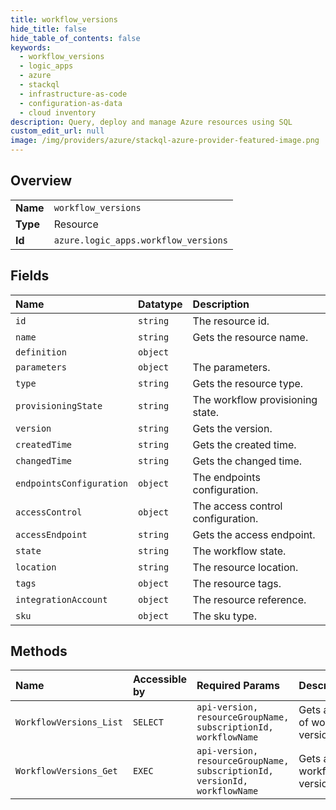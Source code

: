 ```yaml
---
title: workflow_versions
hide_title: false
hide_table_of_contents: false
keywords:
  - workflow_versions
  - logic_apps
  - azure    
  - stackql
  - infrastructure-as-code
  - configuration-as-data
  - cloud inventory
description: Query, deploy and manage Azure resources using SQL
custom_edit_url: null
image: /img/providers/azure/stackql-azure-provider-featured-image.png
---
```

  
    

## Overview
<table><tbody>
<tr><td><b>Name</b></td><td><code>workflow_versions</code></td></tr>
<tr><td><b>Type</b></td><td>Resource</td></tr>
<tr><td><b>Id</b></td><td><code>azure.logic_apps.workflow_versions</code></td></tr>
</tbody></table>

## Fields
| Name | Datatype | Description |
|:-----|:---------|:------------|
| `id` | `string` | The resource id. |
| `name` | `string` | Gets the resource name. |
| `definition` | `object` |  |
| `parameters` | `object` | The parameters. |
| `type` | `string` | Gets the resource type. |
| `provisioningState` | `string` | The workflow provisioning state. |
| `version` | `string` | Gets the version. |
| `createdTime` | `string` | Gets the created time. |
| `changedTime` | `string` | Gets the changed time. |
| `endpointsConfiguration` | `object` | The endpoints configuration. |
| `accessControl` | `object` | The access control configuration. |
| `accessEndpoint` | `string` | Gets the access endpoint. |
| `state` | `string` | The workflow state. |
| `location` | `string` | The resource location. |
| `tags` | `object` | The resource tags. |
| `integrationAccount` | `object` | The resource reference. |
| `sku` | `object` | The sku type. |
## Methods
| Name | Accessible by | Required Params | Description |
|:-----|:--------------|:----------------|:------------|
| `WorkflowVersions_List` | `SELECT` | `api-version, resourceGroupName, subscriptionId, workflowName` | Gets a list of workflow versions. |
| `WorkflowVersions_Get` | `EXEC` | `api-version, resourceGroupName, subscriptionId, versionId, workflowName` | Gets a workflow version. |
